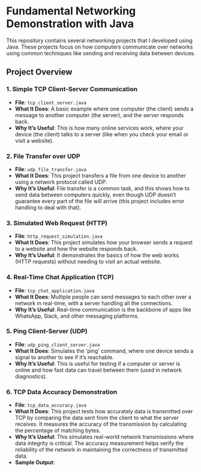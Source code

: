 # Fundamental Networking Demonstration with Java

This repository contains several networking projects that I developed using Java. These projects focus on how computers communicate over networks using common techniques like sending and receiving data between devices.

## Project Overview

### 1. Simple TCP Client-Server Communication
- **File**: `tcp_client_server.java`
- **What It Does**: A basic example where one computer (the client) sends a message to another computer (the server), and the server responds back.
- **Why It’s Useful**: This is how many online services work, where your device (the client) talks to a server (like when you check your email or visit a website).

### 2. File Transfer over UDP
- **File**: `udp_file_transfer.java`
- **What It Does**: This project transfers a file from one device to another using a network protocol called UDP.
- **Why It’s Useful**: File transfer is a common task, and this shows how to send data between computers quickly, even though UDP doesn’t guarantee every part of the file will arrive (this project includes error handling to deal with that).

### 3. Simulated Web Request (HTTP)
- **File**: `http_request_simulation.java`
- **What It Does**: This project simulates how your browser sends a request to a website and how the website responds back.
- **Why It’s Useful**: It demonstrates the basics of how the web works (HTTP requests) without needing to visit an actual website.

### 4. Real-Time Chat Application (TCP)
- **File**: `tcp_chat_application.java`
- **What It Does**: Multiple people can send messages to each other over a network in real-time, with a server handling all the connections.
- **Why It’s Useful**: Real-time communication is the backbone of apps like WhatsApp, Slack, and other messaging platforms.

### 5. Ping Client-Server (UDP)
- **File**: `udp_ping_client_server.java`
- **What It Does**: Simulates the ‘ping’ command, where one device sends a signal to another to see if it’s reachable.
- **Why It’s Useful**: This is useful for testing if a computer or server is online and how fast data can travel between them (used in network diagnostics).

### 6. TCP Data Accuracy Demonstration
- **File**: `tcp_data_accuracy.java`
- **What It Does**: This project tests how accurately data is transmitted over TCP by comparing the data sent from the client to what the server receives. It measures the accuracy of the transmission by calculating the percentage of matching bytes.
- **Why It’s Useful**: This simulates real-world network transmissions where data integrity is critical. The accuracy measurement helps verify the reliability of the network in maintaining the correctness of transmitted data.
- **Sample Output**:
